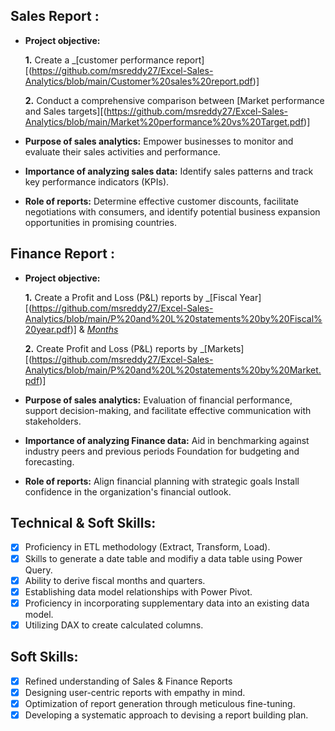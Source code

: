 ## Sales Report :


- **Project objective:** 

    **1.** Create a _[customer performance report][(https://github.com/msreddy27/Excel-Sales-Analytics/blob/main/Customer%20sales%20report.pdf)]

    **2.** Conduct a comprehensive comparison between [Market performance and Sales targets][(https://github.com/msreddy27/Excel-Sales-Analytics/blob/main/Market%20performance%20vs%20Target.pdf)]

- **Purpose of sales analytics:** Empower businesses to monitor and evaluate their sales activities and performance.

- **Importance of analyzing sales data:** Identify sales patterns and track key performance indicators (KPIs).

- **Role of reports:** Determine effective customer discounts, facilitate negotiations with consumers, and identify potential business expansion opportunities in promising countries.


## Finance Report :

- **Project objective:** 

    **1.** Create a Profit and Loss (P&L) reports by _[Fiscal Year][(https://github.com/msreddy27/Excel-Sales-Analytics/blob/main/P%20and%20L%20statements%20by%20Fiscal%20year.pdf)] & _[Months](https://github.com/msreddy27/Excel-Sales-Analytics/blob/main/P%20and%20L%20Statements%20by%20Month.pdf)_ 

   **2.** Create Profit and Loss (P&L) reports by _[Markets][(https://github.com/msreddy27/Excel-Sales-Analytics/blob/main/P%20and%20L%20statements%20by%20Market.pdf)]

- **Purpose of sales analytics:** Evaluation of financial performance, support decision-making, and facilitate  effective communication with stakeholders.

- **Importance of analyzing Finance data:** Aid in benchmarking against industry peers and previous periods Foundation for budgeting and forecasting.

- **Role of reports:** Align financial planning with strategic goals Install confidence in the organization's financial outlook.


## Technical & Soft Skills:
- [x]	Proficiency in ETL methodology (Extract, Transform, Load).
- [x]	Skills to generate a date table  and modifiy a data table using Power Query.
- [x]	Ability to derive fiscal months and quarters.
- [x]	Establishing data model relationships with Power Pivot.
- [x]	Proficiency in incorporating supplementary data into an existing data model.
- [x]	Utilizing DAX to create calculated columns.

## Soft Skills:
- [x]	Refined understanding of Sales & Finance Reports
- [x]	Designing user-centric reports with empathy in mind.
- [x]	Optimization of report generation through meticulous fine-tuning.
- [x]	Developing a systematic approach to devising a report building plan.
